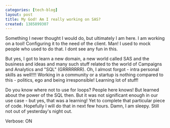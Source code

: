 ```yaml
---
categories: [tech-blog]
layout: post
title: My God! Am I really working on SAS?
created: 1385899307
---
```

Something I never thought I would do, but ultimately I am here. I am working on a tool! Configuring it to the need of the client. Man! I used to mock people who used to do that. I dont see any fun in this.

But yes, I got to learn a new domain, a new world called SAS and the business and ideas and many such stuff related to the world of Campaigns and Analytics and "SQL" (GRRRRRRR). Oh, I almost forgot - intra personal skills as well!!!! Working in a community or a startup is nothing compared to this - politics, ego and being irresponsible! Learning lot of stuff!

Do you know where not to use for loops? People here knows! But learned about the power of the SQL then. But it was not significant enough in our use case - but yes, that was a learning! Yet to complete that particular piece of code. Hopefully I will do that in next few hours. Damn, I am sleepy. Still not out of yesterday's night out.

Verbose: ON
